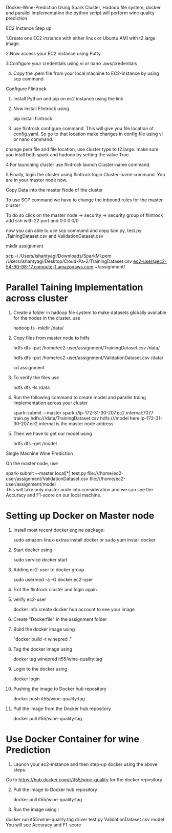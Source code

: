 Docker-Wine-Prediction
Using Spark Cluster, Hadoop file system, docker and parallel implementation the python script will perform wine quality prediction 

EC2 Instance Step up

1.Create one EC2 instance with either linux or Ubuntu AMI with t2.large image.

2.Now access your EC2 instance using Putty.

3.Configure your credentials using vi or nano .aws/credentials 

4. Copy the .pem file from your local machine to EC2-instance by using scp command

Configure Flintrock

1. Install Python and pip on ec2 instance using the link
2. Now install Flintrock using

	pip install flintrock
3. use flintrock configure command. This will give you file location of config.yaml. So go to that location make changes in config file 
using vi or nano command.


change pem file and file location, use cluster type to t2.large.
make sure you intall both spark and hadoop by setting the value True.

4.For launching cluster use flintrock launch Cluster-name command.

5.Finally, login the cluster using flintrock login Cluster-name command. You are in your master node now.

Copy Data into the master Node of the cluster

To use SCP command we have to change the inbound rules for the master cluster

To do so click on the master node -> security -> security group of flintrock add ssh with 22 port and 0.0.0.0/0

now you can able to use scp command and copy tain.py, test.py ,TainingDataset.csv and ValidationDataset.csv

mkdir assignment

scp -i /Users/ishantyagi/Downloads/SparkMl.pem /Users/ishantyagi/Desktop/Cloud-Pa-2/TrainingDataset.csv ec2-user@ec2-54-90-98-17.compute-1.amazonaws.com:~/assignment/

# Parallel Taining Implementation across cluster

1. Create a folder in hadoop file system to make datasets globally available for the nodes in the cluster. use

	hadoop fs -mkdir /data/
2. Copy files from master node to hdfs

    hdfs dfs -put /home/ec2-user/assignment/TrainingDataset.csv /data/
    
    hdfs dfs -put /home/ec2-user/assignment/ValidationDataset.csv /data/
    
    cd assignment
3. To verify the files use 

	hdfs dfs -ls /data
4. Run the following command to create model and parallel traing implementation across your cluster

	 spark-submit --master spark://ip-172-31-30-207.ec2.internal:7077 train.py hdfs:///data/TrainingDataset.csv hdfs:///model
here ip-172-31-30-207.ec2.internal is the master node address
5. Then we have to get our model using

	hdfs dfs -get /model

Single Machine Wine Prediction

On the master node, use

spark-submit --master local[*] test.py file:///home/ec2-user/assignment/ValidationDataset.csv file:///home/ec2-user/assignment/model\
This will take only master node into consideration and we can see the Accuracy and F1-score on our local machine.

# Setting up Docker on Master node

1. Install most recent docker engine package: 

	sudo amazon-linux-extras install docker   or 
	sudo yum install docker
2. Start docker using

	sudo service docker start
3. Adding ec2-user to docker group

	sudo usermod -a -G docker ec2-user
4. Exit the flintrock cluster and login again.
5. verify ec2-user

	docker info
create docker hub account to see your image
6. Create "Dockerfile" in the assignment folder 
7. Build the docker image using

	"docker build -t winepred ."
8. Tag the docker image using

	docker tag winepred it55/wine-quality:tag
9. Login to the docker using

	docker login
10. Pushing the image to Docker hub repository

	docker push it55/wine-quality:tag
11. Pull the image from the Docker hub repository

	docker pull it55/wine-quality:tag

# Use Docker Container for wine Prediction

1. Launch your ec2-instance and then step-up docker using the above steps.

Go to https://hub.docker.com/r/it55/wine-quality for the docker repository

2. Pull the image to Docker hub repository

	docker pull it55/wine-quality:tag
3. Run the image using : 

docker run it55/wine-quality:tag driver test.py ValidationDataset.csv model
You will see Accuracy and F1-score

